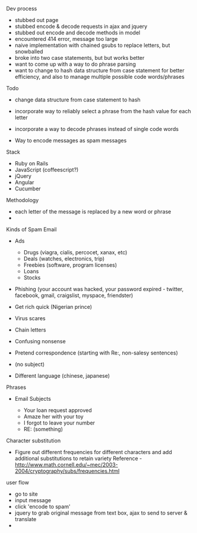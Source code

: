 Dev process
  - stubbed out page
  - stubbed encode & decode requests in ajax and jquery
  - stubbed out encode and decode methods in model
  - encountered 414 error, message too large
  - naive implementation with chained gsubs to replace letters, but snowballed
  - broke into two case statements, but but works better
  - want to come up with a way to do phrase parsing
  - want to change to hash data structure from case statement for better efficiency, and also to manage multiple possible code words/phrases

Todo

  - change data structure from case statement to hash 
  - incorporate way to reliably select a phrase from the hash value for each letter
  - incorporate a way to decode phrases instead of single code words





- Way to encode messages as spam messages

Stack

- Ruby on Rails
- JavaScript (coffeescript?)
- jQuery
- Angular
- Cucumber

Methodology

- each letter of the message is replaced by a new word or phrase
- 

Kinds of Spam Email

- Ads
  - Drugs (viagra, cialis, percocet, xanax, etc)
  - Deals (watches, electronics, trip)
  - Freebies (software, program licenses)
  - Loans
  - Stocks
- Phishing (your account was hacked, your password expired - twitter, facebook, gmail, craigslist, myspace, friendster)
- Get rich quick (Nigerian prince)
- Virus scares
- Chain letters

- Confusing nonsense
- Pretend correspondence (starting with Re:, non-salesy sentences)
- (no subject)
- Different language (chinese, japanese)

Phrases

- Email Subjects
  
  - Your loan request approved
  - Amaze her with your toy
  - I forgot to leave your number
  - RE: (something)

Character substitution

  - Figure out different frequencies for different characters and add additional substitutions to retain variety
    Reference - http://www.math.cornell.edu/~mec/2003-2004/cryptography/subs/frequencies.html

user flow

  - go to site
  - input message 
  - click 'encode to spam'
  - jquery to grab original message from text box, ajax to send to server & translate
  - 




